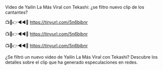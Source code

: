 Video de Yailín La Más Viral con Tekashi: ¿se filtro nuevo clip de los cantantes?


📺📱👉◄◄🔴  https://tinyurl.com/5n6bjbnr

📺📱👉◄◄🔴  https://tinyurl.com/5n6bjbnr

📺📱👉◄◄🔴  https://tinyurl.com/5n6bjbnr

¿Se filtró un nuevo video de Yailín La Más Viral con Tekashi? Descubre los detalles sobre el clip que ha generado especulaciones en redes.
